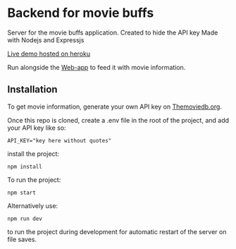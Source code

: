 # Backend for movie buffs

Server for the movie buffs application.
Created to hide the API key
Made with Nodejs and Expressjs

[Live demo hosted on heroku](https://movie-buffies.herokuapp.com/)

Run alongside the [Web-app](https://github.com/BjarneBetjent/Movie-Application) to feed it with movie information. 

## Installation

To get movie information, generate your own API key on [Themoviedb.org](https://www.themoviedb.org/).

Once this repo is cloned, create a .env file in the root of the project,
and add your API key like so: 
```
API_KEY="key here without quotes"
```

install the project:
```
npm install
```

To run the project:
```
npm start
```

Alternatively use:
```
npm run dev
```
to run the project during development for automatic restart of the server on file saves. 

